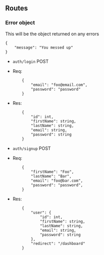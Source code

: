 ## Routes

### Error object
This will be the object returned on any errors

```
{
    "message": "You messed up" 
}
```

- `auth/login`
 POST
 - Req:
    ```
        {
            "email": "foo@email.com",
            "password": "password"
        }
    ```
 - Res:
    ```
        {
            "id": int,
            "firstName": string,
            "lastName": string,
            "email": string,
            "password": string
        }
    ```

- `auth/signup`
 POST
 - Req:
    ```
        {
            "firstName": "Foo",
            "lastName": "Bar",
            "email": "foo@bar.com",
            "password": "password",
        }
    ```
 - Res:
    ```
        {
            "user": {
                "id": int,
                "firstName": string,
                "lastName": string,
                "email": string,
                "password": string
            },
            "redirect": "/dashboard"   
        }
    ```
